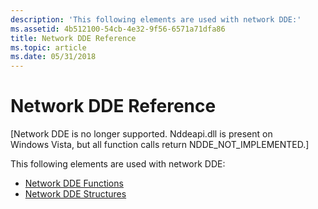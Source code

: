 ```yaml
---
description: 'This following elements are used with network DDE:'
ms.assetid: 4b512100-54cb-4e32-9f56-6571a71dfa86
title: Network DDE Reference
ms.topic: article
ms.date: 05/31/2018
---
```


# Network DDE Reference

\[Network DDE is no longer supported. Nddeapi.dll is present on Windows Vista, but all function calls return NDDE\_NOT\_IMPLEMENTED.\]

This following elements are used with network DDE:

-   [Network DDE Functions](network-dde-functions.md)
-   [Network DDE Structures](network-dde-structures.md)

 

 




